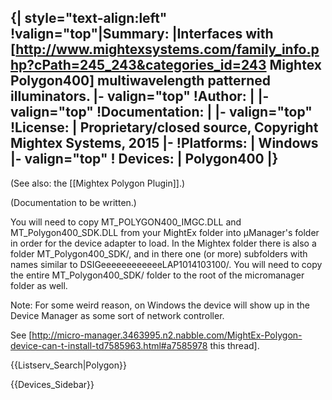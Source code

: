 {| style="text-align:left"
!valign="top"|Summary:
|Interfaces with [http://www.mightexsystems.com/family_info.php?cPath=245_243&categories_id=243 Mightex Polygon400] multiwavelength patterned illuminators.
|- valign="top"
!Author:
| 
|- valign="top"
!Documentation:
| 
|- valign="top"
!License:
| Proprietary/closed source, Copyright Mightex Systems, 2015
|-
!Platforms:
| Windows
|- valign="top"
! Devices:
| Polygon400
|}
----

(See also: the [[Mightex Polygon Plugin]].)

(Documentation to be written.)

You will need to copy MT_POLYGON400_IMGC.DLL and MT_Polygon400_SDK.DLL from your MightEx folder into µManager's folder in order for the device adapter to load. In the Mightex folder there is also a folder MT_Polygon400_SDK/, and in there one (or more) subfolders with names similar to DSIGeeeeeeeeeeeeLAP1014103100/. You will need to copy the entire MT_Polygon400_SDK/ folder to the root of the micromanager folder as well.

Note: For some weird reason, on Windows the device will show up in the Device Manager as some sort of network controller.

See [http://micro-manager.3463995.n2.nabble.com/MightEx-Polygon-device-can-t-install-td7585963.html#a7585978 this thread].

{{Listserv_Search|Polygon}}

{{Devices_Sidebar}}
